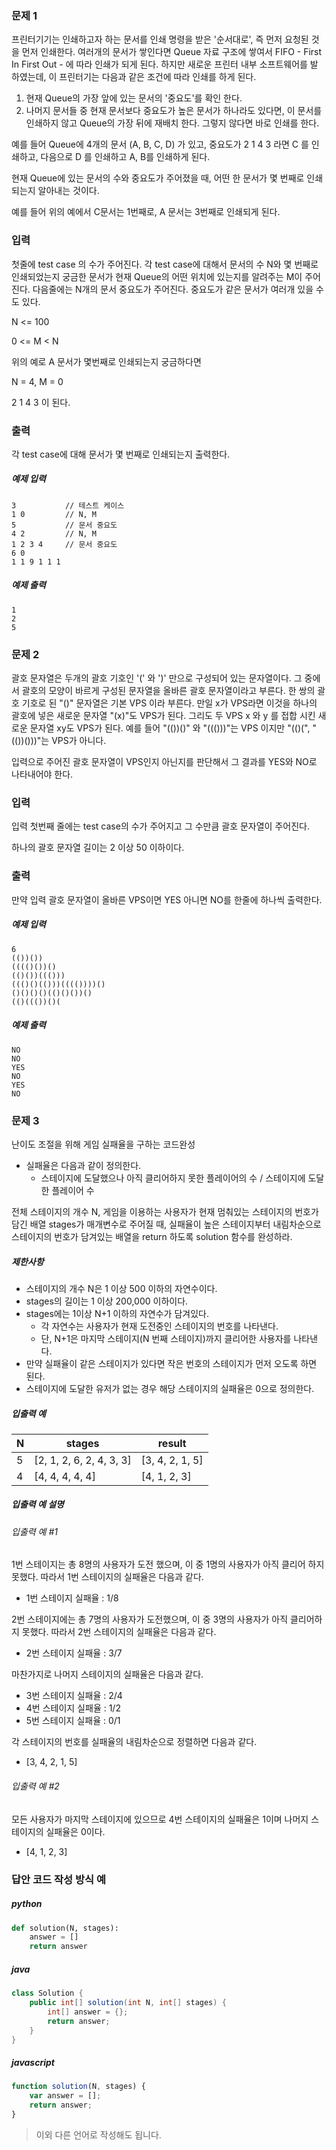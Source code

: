 ### 문제 1

프린터기기는 인쇄하고자 하는 문서를 인쇄 명령을 받은 '순서대로', 즉 먼저 요청된 것을 먼저 인쇄한다. 여러개의 문서가 쌓인다면 Queue 자료 구조에 쌓여서 FIFO - First In First Out - 에 따라 인쇄가 되게 된다. 하지만 새로운 프린터 내부 소프트웨어를 발 하였는데, 이 프린터기는 다음과 같은 조건에 따라 인쇄를 하게 된다.

1. 현재 Queue의 가장 앞에 있는 문서의 '중요도'를 확인 한다.
2. 나머지 문서들 중 현재 문서보다 중요도가 높은 문서가 하나라도 있다면, 이 문서를 인쇄하지 않고 Queue의 가장 뒤에 재배치 한다. 그렇지 않다면 바로 인쇄를 한다.

예를 들어 Queue에 4개의 문서 (A, B, C, D)  가 있고, 중요도가 2 1 4 3 라면 C 를 인쇄하고, 다음으로 D 를 인쇄하고 A, B를 인쇄하게 된다. 

현재 Queue에 있는 문서의 수와 중요도가 주어졌을 때, 어떤 한 문서가 몇 번째로 인쇄되는지 알아내는 것이다.

예를 들어 위의 예에서 C문서는 1번째로, A 문서는 3번째로 인쇄되게 된다.



### 입력

첫줄에 test case 의 수가 주어진다. 각 test case에 대해서 문서의 수 N와 몇 번째로 인쇄되었는지 궁금한 문서가 현재 Queue의 어떤 위치에 있는지를 알려주는 M이 주어진다. 다음줄에는 N개의 문서 중요도가 주어진다. 중요도가 같은 문서가 여러개 있을 수도 있다.

N <= 100

0 <= M < N



위의 예로 A 문서가 몇번째로 인쇄되는지 궁금하다면

N = 4, M = 0 

2 1 4 3 이 된다.



### 출력

각 test case에 대해 문서가 몇 번째로 인쇄되는지 출력한다.



##### 예제 입력

```
3			// 테스트 케이스
1 0			// N, M
5			// 문서 중요도
4 2			// N, M
1 2 3 4		// 문서 중요도
6 0
1 1 9 1 1 1
```

##### 예제 출력

```
1
2
5
```





### 문제 2

괄호 문자열은 두개의 괄호 기호인 '(' 와 ')' 만으로 구성되어 있는 문자열이다. 그 중에서 괄호의 모양이 바르게 구성된 문자열을 올바른 괄호 문자열이라고 부른다. 한 쌍의 괄호 기호로 된 "()" 문자열은 기본 VPS 이라 부른다. 만일 x가 VPS라면 이것을 하나의 괄호에 넣은 새로운 문자열 "(x)"도 VPS가 된다. 그리도 두 VPS x 와 y 를 접합 시킨 새로운 문자열 xy도 VPS가 된다. 예를 들어 "(())()" 와 "((()))"는 VPS 이지만 "(()(", "(())()))"는 VPS가 아니다.

입력으로 주어진 괄호 문자열이 VPS인지 아닌지를 판단해서 그 결과를 YES와 NO로 나타내어야 한다.

### 입력

입력 첫번째 줄에는 test case의 수가 주어지고 그 수만큼 괄호 문자열이 주어진다.

하나의 괄호 문자열 길이는 2 이상 50 이하이다.

### 출력

만약 입력 괄호 문자열이 올바른 VPS이면 YES 아니면  NO를 한줄에 하나씩 출력한다.



##### 예제 입력

```
6
(())())
(((()())()
(()())((()))
((()()(()))(((())))()
()()()()(()()())()
(()((())()(
```



##### 예제 출력

```
NO
NO
YES
NO
YES
NO
```





### 문제 3

난이도 조절을 위해 게임 실패율을 구하는 코드완성

- 실패율은 다음과 같이 정의한다.
  - 스테이지에 도달했으나 아직 클리어하지 못한 플레이어의 수 / 스테이지에 도달한 플레이어 수

전체 스테이지의 개수 N, 게임을 이용하는 사용자가 현재 멈춰있는 스테이지의 번호가 담긴 배열 stages가 매개변수로 주어질 때, 실패율이 높은 스테이지부터 내림차순으로 스테이지의 번호가 담겨있는 배열을 return 하도록 solution 함수를 완성하라.



##### 제한사항

- 스테이지의 개수 N은 1 이상 500 이하의 자연수이다.
- stages의 길이는 1 이상 200,000 이하이다.
- stages에는 1이상 N+1 이하의 자연수가 담겨있다.
  - 각 자연수는 사용자가 현재 도전중인 스테이지의 번호를 나타낸다.
  - 단,  N+1은 마지막 스테이지(N 번째 스테이지)까지 클리어한 사용자를 나타낸다.
- 만약 실패율이 같은 스테이지가 있다면 작은 번호의 스테이지가 먼저 오도록 하면 된다.
- 스테이지에 도달한 유저가 없는 경우 해당 스테이지의 실패율은 0으로 정의한다.

##### 입출력 예

| N    | stages                   | result          |
| ---- | ------------------------ | --------------- |
| 5    | [2, 1, 2, 6, 2, 4, 3, 3] | [3, 4, 2, 1, 5] |
| 4    | [4, 4, 4, 4, 4]          | [4, 1, 2, 3]    |

##### 입출력 예 설명

###### 입출력 예 #1

1번 스테이지는 총 8명의 사용자가 도전 했으며, 이 중 1명의 사용자가 아직 클리어 하지 못했다. 따라서 1번 스테이지의 실패율은 다음과 같다.

- 1번 스테이지 실패율 : 1/8

2번 스테이지에는 총 7명의 사용자가 도전했으며, 이 중 3명의 사용자가 아직 클리어하지 못했다. 따라서 2번 스테이지의 실패율은 다음과 같다.

- 2번 스테이지 실패율 : 3/7

마찬가지로 나머지 스테이지의 실패율은 다음과 같다.

- 3번 스테이지 실패율 : 2/4
- 4번 스테이지 실패율 : 1/2
- 5번 스테이지 실패율 : 0/1

각 스테이지의 번호를 실패율의 내림차순으로 정렬하면 다음과 같다.

- [3, 4, 2, 1, 5]

###### 입출력 예 #2

모든 사용자가 마지막 스테이지에 있으므로 4번 스테이지의 실패율은 1이며 나머지 스테이지의 실패율은 0이다.

- [4, 1, 2, 3]



### 답안 코드 작성 방식 예

##### python

```python
def solution(N, stages):
    answer = []
    return answer
```

##### java

```java
class Solution {
    public int[] solution(int N, int[] stages) {
        int[] answer = {};
        return answer;
    }
}
```

##### javascript

```javascript
function solution(N, stages) {
    var answer = [];
    return answer;
}
```

> 이외 다른 언어로 작성해도 됩니다.